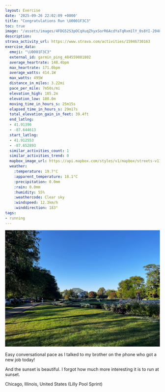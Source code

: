 ```yaml
---
layout: Exercise
date: '2025-09-26 22:02:09 +0000'
title: "Congratulations Run \U0001F3C3"
toc: true
image: "/assets/images/4FDG52S3pOCqXuqZhyxSorR6AcdYaTqRxm1lY_0s8YI-2048x1536.jpg.jpeg"
description:
strava_activity_url: https://www.strava.com/activities/15946730163
exercise_data:
  emoji: "\U0001F3C3"
  external_id: garmin_ping_484559081802
  average_heartrate: 148.4bpm
  max_heartrate: 171.0bpm
  average_watts: 414.1W
  max_watts: 495W
  distance_in_miles: 3.22mi
  pace_per_mile: 7m50s/mi
  elevation_high: 185.2m
  elevation_low: 180.0m
  moving_time_in_hours_s: 25m15s
  elapsed_time_in_hours_s: 29m17s
  total_elevation_gain_in_feet: 39.4ft
  end_latlng:
  - 41.91396
  - -87.644613
  start_latlng:
  - 41.912553
  - -87.652893
  similar_activities_count: 1
  similar_activities_trend: 0
  mapbox_image_url: https://api.mapbox.com/styles/v1/mapbox/streets-v11/static/path-5+787af2-1.0(iny~Fxw~uOiCNOIYCsCLUAi%40Bc%40Cy%40B%7B%40JcAFQDQCq%40H_AA_%40%40kCO%7B%40Du%40%3FQAwBDeA%3F%7DELa%40C%5BBKC_%40De%40%40%7D%40Ly%40De%40GaCIsALk%40%3FQFa%40AGIGeCIYGGBGCODUEk%40%40i%40CgDDqAO%7BEB_%40AcB%3Fc%40FOTe%40Uq%40AyBKgCCcCDy%40Cw%40%3FmA%40_%40%3F%7DADu%40AeB%40yCCo%40Ko%40%40yADsACU%3Fm%40IaA%40e%40KuB%40i%40BWAWH_BKmBBs%40Aq%40BqACc%40DU%40%7D%40%3FkBGgADq%40D_CKiAFyAGqBDIHCJ%3FLDFAxC_COAc%40VQPU%40eA%5EMRGXOPAJJf%40X%60%40%5E%60Ab%40vAHPHBZ%3FTDZBpAE%60%40Ez%40a%40%60%40H%5E%3Ff%40Dx%40L%5CAh%40BXI%60%40%40LBFHAZDX%40ZAtA%40PHXAz%40Bf%40CZKP%3FXDf%40DpA%40%40BAPK%40B%40bACdA%40t%40Gp%40D%60DA%7CAB%5CGhAH%7C%40EnAHn%40%3FfBCpA%3FbABRPb%40%3FHCV%40LD%40j%40ExA%3Fp%40GxB%3F~%40GjBElA%40bCIR%40PDXAVB%5E%3FxAApAKtBDz%40E),pin-s-s+e5b22e(-87.65325,41.91477),pin-s-f+89ae00(-87.64370999999994,41.91595999999989)/auto/800x800?access_token=pk.eyJ1Ijoiam9zaGJlY2ttYW4iLCJhIjoiY205eWR2aDd1MWZ6djJrbXc4a3M0bWZleiJ9.XiG9OWkNcZk2QzjJbxLB4A
  weather:
    :temperature: 19.7°C
    :apparent_temperature: 18.1°C
    :precipitation: 0.0mm
    :rain: 0.0mm
    :humidity: 55%
    :weathercode: Clear sky
    :windspeed: 12.3km/h
    :winddirection: 183°
tags:
- running
---
```


![Congratulations Run](/assets/images/4FDG52S3pOCqXuqZhyxSorR6AcdYaTqRxm1lY_0s8YI-2048x1536.jpg.jpeg)

Easy conversational pace as I talked to my brother on the phone who got a new job today! 

And the sunset is beautiful. I forgot how much more interesting it is to run at sunset.

Chicago, Illinois, United States (Lilly Pool Sprint)

